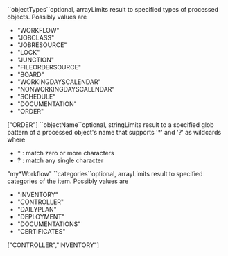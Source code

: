 <tr><td>``objectTypes``</td><td>optional, array</td><td>Limits result to specified types of processed objects. Possibly values are 
<ul><li>"WORKFLOW"</li>
    <li>"JOBCLASS"</li>
    <li>"JOBRESOURCE"</li>
    <li>"LOCK"</li>
    <li>"JUNCTION"</li>
    <li>"FILEORDERSOURCE"</li>
    <li>"BOARD"</li>
    <li>"WORKINGDAYSCALENDAR"</li>
    <li>"NONWORKINGDAYSCALENDAR"</li>
    <li>"SCHEDULE"</li>
    <li>"DOCUMENTATION"</li>
    <li>"ORDER"</li>
</ul>
</td><td>["ORDER"]</td><td></td></tr>
<tr><td>``objectName``</td><td>optional, string</td><td>Limits result to a specified glob pattern of a processed object's name 
that supports '&#42;' and '?' as wildcards where
<ul>
  <li> &#42; : match zero or more characters</li>
  <li> ? : match any single character</li>
</ul></td><td>"my*Workflow"</td><td></td></tr>
<tr><td>``categories``</td><td>optional, array</td><td>Limits result to specified categories of the item. Possibly values are 
<ul><li>"INVENTORY"</li>
    <li>"CONTROLLER"</li>
    <li>"DAILYPLAN"</li>
    <li>"DEPLOYMENT"</li>
    <li>"DOCUMENTATIONS"</li>
    <li>"CERTIFICATES"</li>
</ul>
</td><td>["CONTROLLER","INVENTORY"]</td><td></td></tr>
